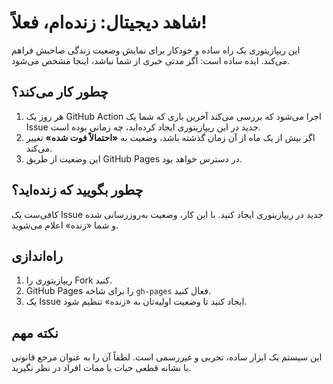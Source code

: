 # **شاهد دیجیتال: زنده‌ام، فعلاً!**

این ریپازیتوری یک راه ساده و خودکار برای نمایش وضعیت زندگی صاحبش فراهم می‌کند. ایده ساده است: اگر مدتی خبری از شما نباشد، اینجا مشخص می‌شود.

## چطور کار می‌کند؟

1. هر روز یک GitHub Action اجرا می‌شود که بررسی می‌کند آخرین باری که شما یک Issue جدید در این ریپازیتوری ایجاد کرده‌اید، چه زمانی بوده است.
2. اگر بیش از یک ماه از آن زمان گذشته باشد، وضعیت به **«احتمالاً فوت شده»** تغییر می‌کند.
3. این وضعیت از طریق GitHub Pages در دسترس خواهد بود.

## چطور بگویید که زنده‌اید؟

کافی‌ست یک Issue جدید در ریپازیتوری ایجاد کنید. با این کار، وضعیت به‌روزرسانی شده و شما «زنده» اعلام می‌شوید.

## راه‌اندازی

1. ریپازیتوری را Fork کنید.  
2. GitHub Pages را برای شاخه `gh-pages` فعال کنید.  
3. یک Issue ایجاد کنید تا وضعیت اولیه‌تان به «زنده» تنظیم شود.

## نکته مهم

این سیستم یک ابزار ساده، تجربی و غیررسمی است. لطفاً آن را به عنوان مرجع قانونی یا نشانه قطعی حیات یا ممات افراد در نظر نگیرید.
